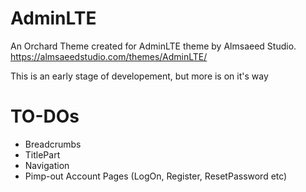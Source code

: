 # AdminLTE
 An Orchard Theme created for AdminLTE theme by Almsaeed Studio. https://almsaeedstudio.com/themes/AdminLTE/
 
 This is an early stage of developement, but more is on it's way
 
# TO-DOs
* Breadcrumbs
* TitlePart
* Navigation
* Pimp-out Account Pages (LogOn, Register, ResetPassword etc)

